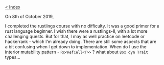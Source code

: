 [< Index](./index.md)<br>

On 8th of October 2019,

I completed the rustlings course with no difficulty. It was a good primer for a rust language beginner. I wish there were a rustlings-II, with a lot more challenging quests. But for that, I may as well practice on leetcode or hackerrank - which I'm already doing. There are still some aspects that are a bit confusing when I get down to implementation. When do I use the interior mutability pattern - `Rc<RefCell<T>>` ? what about `Box dyn Trait` types... 
